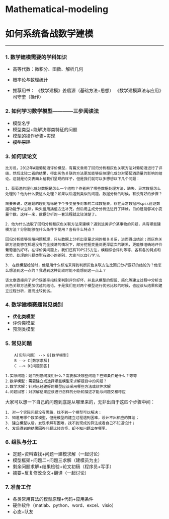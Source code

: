 # Mathematical-modeling
# 如何系统备战数学建模

---

### 1. 数学建模需要的学科知识

- 高等代数：微积分、函数、解析几何
- 概率论与数理统计

- 推荐用书：
《数学建模》姜启源（基础方法+思想）
《数学建模算法与应用》司守奎（操作）

### 2. 如何学习数学模型————三步阅读法

- 模型名字
- 模型类型+能解决哪类特征的问题
- 模型的操作步骤+实现
- ~~模型原理~~

### 3. 如何读论文
    
    比方说，2012年A题葡萄酒评价模型，有篇文章用了回归分析和灰色关联方法对葡萄酒进行了评级，然后比较二者的结果，得出灰色关联的方法更加能够反映理化成分对葡萄酒质量的影响的结论。这就是论文表面上给我们呈现的样子，但是我们就可以多想想以下几个问题：
    
    1．葡萄酒的理化成分数据是怎么一个结构？作者用了哪些数据处理方法，缺失、异常数据怎么处理的？他为什么要这么处理？如果以后遇到类似的问题，数据分析的时候，有没有好的步骤？
    
    简要来说，这道题的理化指标是下个多变量多对象的二维数据表，存在异常数据用spss验证数据功能予以去除，缺失值用插值方法补充，然后用主成分分析法进行了降维，目的是能够减小变量个数。这样一来，数据分析的一套流程就比较清楚了。
    
    2．他为什么选取了回归分析和灰色关联方法来建模？遇到这类评价某事物的问题，共有哪些建模方法？分别能够在什么条件下使用？各有什么特点？
    
    回归分析能够忽略问题机理，只从数据上分析出变量之间的相关关系，进而得出结论；而灰色关联方法能够在机理没有完全摸清的情况下，部分挖掘变量间更深层次的联系，更能够准确地评价葡萄酒的好坏。在评价类问题上，我们还有TOPSIS方法，模糊综合评判等等，各有各的特点和优势，处理的问题类型有较小的差别，大家可以自行学习。
    
    3. 在做模型检验时，他是用什么标准来得到判断灰色关联方法比回归分析要好的结论的？他怎么想法到这一点的？我遇到这种比较时能不能想到这一点上？
    
    该文章直接用了评价误差率指标来判别评价好坏，并且从模型的假设、简化等建立过程中分析出灰色关联方法更加优越的结论，于是我们在对两个模型进行优劣比较的时候，也应该从结果和建立过程分析，进而比较优劣。

### 4. 数学建模赛题常见类别

- **优化类模型**
- 评价类模型
- 预测类模型

### 5. 常见问题

```graphLR
    A[实际问题] --> B[数学模型]
    B --> C[数学求解]
    C --> D[问题回答]
```
    
   
    1.实际问题：题目到底问我们什么？需要解决哪些问题？已知条件是什么？等等
    2.数学模型：需要建立或选择哪些模型来求解题目中的问题？
    3.数学求解：针对已经建好的模型应该采用哪些方法或软件求解
    4.问题回答：对求解结果应该进行怎样的分析和描述才能与问题交相呼应
大家可以想一下自己的问题到底是从哪里来的，无非出自于这四个步骤中间：
  
    1. 对一个实际问题没有思路，找不到一个模型可以解决；
    2. 知道用哪个数学模型，但是模型的建立过程遇到困难，设计不出相应的算法；
    3. 建立模型以后，发现求解有困难，找不到现成的算法或者自己不知道设计；
    4. 发现得到的结果回答问题比较奇怪，却不知问题出在哪里。

### 6. 组队与分工

- 定题+资料查找+问题一建模求解（一起讨论）
- 模型框架+问题二+问题三求解（建模员为主）
- 剩余问题求解+结果检验+论文初稿（程序员+写手）
- 摘要+反复修改全文+翻译（一起讨论）

### 7. 准备工作

- 各类常用算法的模型原理+代码+应用条件
- 硬件软件（matlab、python、word、excel、visio）
- 心态+队友

